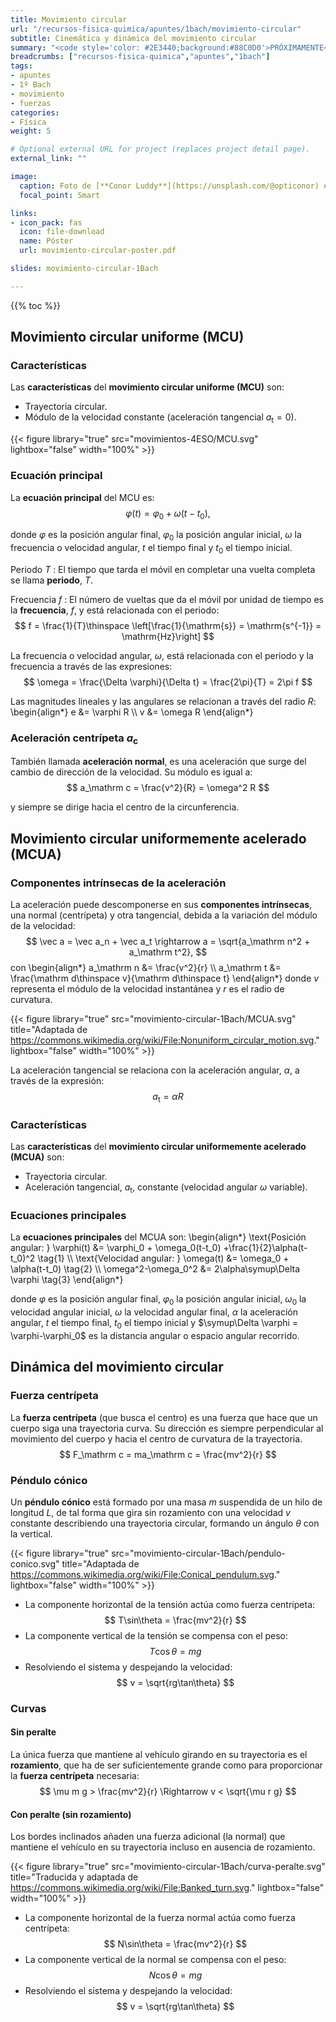 ```yaml
---
title: Movimiento circular
url: "/recursos-fisica-quimica/apuntes/1bach/movimiento-circular"
subtitle: Cinemática y dinámica del movimiento circular
summary: "<code style='color: #2E3440;background:#88C0D0'>PRÓXIMAMENTE</code> <br> Cinemática y dinámica del movimiento circular."
breadcrumbs: ["recursos-fisica-quimica","apuntes","1bach"]
tags:
- apuntes
- 1º Bach
- movimiento
- fuerzas
categories:
- Física
weight: 5

# Optional external URL for project (replaces project detail page).
external_link: ""

image:
  caption: Foto de [**Conor Luddy**](https://unsplash.com/@opticonor) en [Unsplash](https://unsplash.com)
  focal_point: Smart

links:
- icon_pack: fas
  icon: file-download
  name: Póster
  url: movimiento-circular-poster.pdf

slides: movimiento-circular-1Bach  

---
```


{{% toc %}}

## Movimiento circular uniforme (MCU)

### Características
Las **características** del **movimiento circular uniforme (MCU)** son:

- Trayectoria circular.
- Módulo de la velocidad constante (aceleración tangencial $a_\mathrm t=0$).

{{< figure library="true" src="movimientos-4ESO/MCU.svg" lightbox="false" width="100%" >}}

### Ecuación principal

La **ecuación principal** del MCU es:
$$
\varphi(t) = \varphi_0 + \omega (t-t_0),
$$

donde $\varphi$ es la posición angular final, $\varphi_0$ la posición angular inicial, $\omega$ la frecuencia o velocidad angular, $t$ el tiempo final y $t_0$ el tiempo inicial.

Periodo $T$
: El tiempo que tarda el móvil en completar una vuelta completa se llama **periodo**, $T$.

Frecuencia $f$
: El número de vueltas que da el móvil por unidad de tiempo es la **frecuencia**, $f$, y está relacionada con el periodo:
	$$
	f = \frac{1}{T}\thinspace \left[\frac{1}{\mathrm{s}} = \mathrm{s^{-1}} = \mathrm{Hz}\right]
	$$

La frecuencia o velocidad angular, $\omega$, está relacionada con el periodo y la frecuencia a través de las expresiones:
$$
\omega = \frac{\Delta \varphi}{\Delta t} = \frac{2\pi}{T} = 2\pi f
$$

Las magnitudes lineales y las angulares se relacionan a través del radio $R$:
\begin{align*}
	e &= \varphi R \\\\
	v &= \omega R
\end{align*}

### Aceleración centrípeta $a_\mathrm c$
También llamada **aceleración normal**, es una aceleración que surge del cambio de dirección de la velocidad. Su módulo es igual a:
$$
a_\mathrm c = \frac{v^2}{R} = \omega^2 R
$$
		
y siempre se dirige hacia el centro de la circunferencia.	

## Movimiento circular uniformemente acelerado (MCUA)

### Componentes intrínsecas de la aceleración
La aceleración puede descomponerse en sus **componentes intrínsecas**, una normal (centrípeta) y otra tangencial, debida a la variación del módulo de la velocidad:
$$
\vec a = \vec a_n + \vec a_t \rightarrow a = \sqrt{a_\mathrm n^2 + a_\mathrm t^2},
$$
con
\begin{align*}
a_\mathrm n &= \frac{v^2}{r} \\\\
a_\mathrm t &= \frac{\mathrm d\thinspace v}{\mathrm d\thinspace t}
\end{align*}
donde $v$ representa el módulo de la velocidad instantánea y $r$ es el radio de curvatura.

{{< figure library="true" src="movimiento-circular-1Bach/MCUA.svg" title="Adaptada de https://commons.wikimedia.org/wiki/File:Nonuniform_circular_motion.svg." lightbox="false" width="100%" >}}

La aceleración tangencial se relaciona con la aceleración angular, $\alpha$, a través de la expresión:
$$
a_\mathrm t = \alpha R	
$$

### Características
Las **características** del **movimiento circular uniformemente acelerado (MCUA)** son:
  
- Trayectoria circular.
- Aceleración tangencial, $a_\mathrm t$, constante (velocidad angular $\omega$ variable).
				
### Ecuaciones principales
La **ecuaciones principales** del MCUA son:
\begin{align*}
\text{Posición angular: } \varphi(t) &= \varphi_0 + \omega_0(t-t_0) +\frac{1}{2}\alpha(t-t_0)^2 \tag{1} \\\\
\text{Velocidad angular: } \omega(t) &= \omega_0 + \alpha(t-t_0) \tag{2} \\\\
\omega^2-\omega_0^2 &= 2\alpha\symup\Delta \varphi \tag{3}
\end{align*}

donde $\varphi$ es la posición angular final, $\varphi_0$ la posición angular inicial, $\omega_0$ la velocidad angular inicial, $\omega$ la velocidad angular final, $\alpha$ la aceleración angular, $t$ el tiempo final, $t_0$ el tiempo inicial y $\symup\Delta \varphi = \varphi-\varphi_0$ es la distancia angular o espacio angular recorrido.

## Dinámica del movimiento circular

### Fuerza centrípeta

La **fuerza centrípeta** (que busca el centro) es una fuerza que hace que un cuerpo siga una trayectoria curva. Su dirección es siempre perpendicular al movimiento del cuerpo y hacia el centro de curvatura de la trayectoria.
$$
F_\mathrm c = ma_\mathrm c = \frac{mv^2}{r}	
$$

### Péndulo cónico

Un **péndulo cónico** está formado por una masa $m$ suspendida de un hilo de longitud $L$, de tal forma que gira sin rozamiento con una velocidad $v$ constante describiendo una trayectoria circular, formando un ángulo $\theta$ con la vertical.

{{< figure library="true" src="movimiento-circular-1Bach/pendulo-conico.svg" title="Adaptada de https://commons.wikimedia.org/wiki/File:Conical_pendulum.svg." lightbox="false" width="100%" >}}

- La componente horizontal de la tensión actúa como fuerza centrípeta:
  $$
	T\sin\theta = \frac{mv^2}{r}	
	$$
- La componente vertical de la tensión se compensa con el peso:
  $$
  T\cos\theta = mg	
	$$
- Resolviendo el sistema y despejando la velocidad:
	$$
	v = \sqrt{rg\tan\theta}
	$$

### Curvas

####	Sin peralte
La única fuerza que mantiene al vehículo girando en su trayectoria es el **rozamiento**, que ha de ser suficientemente grande como para proporcionar la **fuerza centrípeta** necesaria:
$$
\mu m g > \frac{mv^2}{r} \Rightarrow v < \sqrt{\mu r g}	
$$

#### Con peralte (sin rozamiento)
Los bordes inclinados añaden una fuerza adicional (la normal) que mantiene el vehículo en su trayectoria incluso en ausencia de rozamiento.

{{< figure library="true" src="movimiento-circular-1Bach/curva-peralte.svg" title="Traducida y adaptada de https://commons.wikimedia.org/wiki/File:Banked_turn.svg." lightbox="false" width="100%" >}}

- La componente horizontal de la fuerza normal actúa como fuerza centrípeta:
  $$
  N\sin\theta = \frac{mv^2}{r}	
	$$
- La componente vertical de la normal se compensa con el peso:
  $$
  N\cos\theta = mg	
	$$
- Resolviendo el sistema y despejando la velocidad:
  $$
  v = \sqrt{rg\tan\theta}
	$$
		
